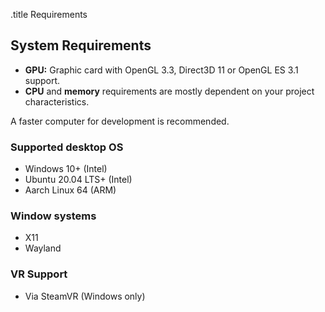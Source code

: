 .title Requirements

## System Requirements

* **GPU:** Graphic card with OpenGL 3.3, Direct3D 11 or OpenGL ES 3.1 support.
* **CPU** and **memory** requirements are mostly dependent on your project characteristics.

A faster computer for development is recommended.

### Supported desktop OS

* Windows 10+ (Intel)
* Ubuntu 20.04 LTS+ (Intel)
* Aarch Linux 64 (ARM)

### Window systems
* X11
* Wayland

### VR Support
* Via SteamVR (Windows only)

